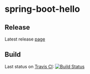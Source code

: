 # spring-boot-hello

## Release
Latest release [page](https://github.com/Terentich/spring-boot-hello/releases/latest)

## Build
Last status on [Travis CI](https://travis-ci.org/Terentich/spring-boot-hello/builds): [![Build Status](https://travis-ci.org/Terentich/spring-boot-hello.png)](https://travis-ci.org/Terentich/spring-boot-hello)
